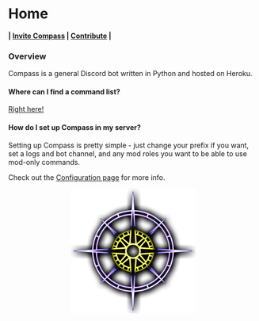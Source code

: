 # Home

**| [Invite Compass](https://discord.com/oauth2/authorize?client_id=932737557836468297&scope=bot&permissions=8&scope=applications.commands%20bot) | [Contribute](https://gitlab.com/glass-ships/compass-bot) |**

### Overview

Compass is a general Discord bot written in Python and hosted on Heroku. 

#### Where can I find a command list? 

[Right here!](Commands/compass_commands.md)

#### How do I set up Compass in my server?

Setting up Compass is pretty simple - just change your prefix if you want, set a logs and bot channel, and any mod roles you want to be able to use mod-only commands.

Check out the [Configuration page](Configuration/setup.md) for more info.

<img src='images/compass.png' alt='Compass Logo' width='50%' style='display: block; margin-left: auto; margin-right: auto;'> 